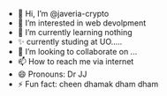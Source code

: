 - 👋 Hi, I’m @javeria-crypto
- 👀 I’m interested in web devolpment
- 🌱 I’m currently learning nothing
-  ✨ currently studing at UO.....
- 💞️ I’m looking to collaborate on ...
- 📫 How to reach me via internet
- 😄 Pronouns: Dr JJ
- ⚡ Fun fact: cheen dhamak dham dham
  
<!---
javeria-crypto/javeria-crypto is a ✨ special ✨ repository because its `README.md` (this file) appears on your GitHub profile.
You can click the Preview link to take a look at your changes.
--->
